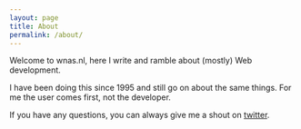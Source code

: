 ```yaml
---
layout: page
title: About
permalink: /about/
---
```


Welcome to wnas.nl, here I write and ramble about (mostly) Web development.

I have been doing this since 1995 and still go on about the same things. For me the user comes first, not the developer.

If you have any questions, you can always give me a shout on [twitter](http://twitter.com/wnas).
